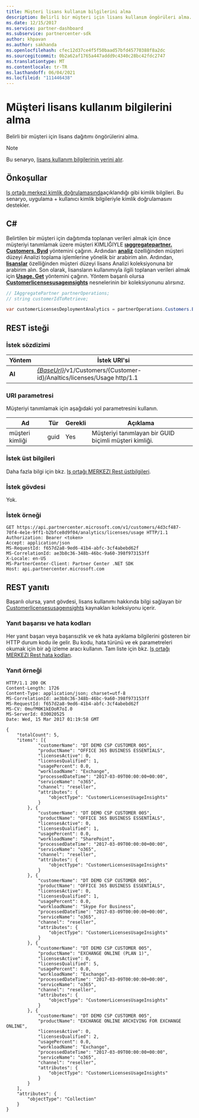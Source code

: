 ```yaml
---
title: Müşteri lisans kullanım bilgilerini alma
description: Belirli bir müşteri için lisans kullanım öngörüleri alma.
ms.date: 12/15/2017
ms.service: partner-dashboard
ms.subservice: partnercenter-sdk
author: khpavan
ms.author: sakhanda
ms.openlocfilehash: cfec12d37ce4f5f50baad57bfd45770388f8a2dc
ms.sourcegitcommit: 0b2a62af1765a447addd9c4340c28bc42fdc2747
ms.translationtype: MT
ms.contentlocale: tr-TR
ms.lasthandoff: 06/04/2021
ms.locfileid: "111446438"
---
```

# <a name="get-customer-licenses-usage-information"></a>Müşteri lisans kullanım bilgilerini alma

Belirli bir müşteri için lisans dağıtımı öngörülerini alma.

> [!NOTE]
> Bu senaryo, [lisans kullanım bilgilerinin yerini alır](get-licenses-usage-information.md).

## <a name="prerequisites"></a>Önkoşullar

[Iş ortağı merkezi kimlik doğrulamasında](partner-center-authentication.md)açıklandığı gibi kimlik bilgileri. Bu senaryo, uygulama + kullanıcı kimlik bilgileriyle kimlik doğrulamasını destekler.

## <a name="c"></a>C\#

Belirtilen bir müşteri için dağıtımda toplanan verileri almak için önce müşteriyi tanımlamak üzere müşteri KIMLIĞIYLE [**ıaggregatepartner. Customers. Byıd**](/dotnet/api/microsoft.store.partnercenter.customers.icustomercollection.byid) yöntemini çağırın. Ardından [**analiz**](/dotnet/api/microsoft.store.partnercenter.customers.icustomer.analytics) özelliğinden müşteri düzeyi Analizi toplama işlemlerine yönelik bir arabirim alın. Ardından, [**lisanslar**](/dotnet/api/microsoft.store.partnercenter.analytics.icustomeranalyticscollection.licenses) özelliğinden müşteri düzeyi lisans Analizi koleksiyonuna bir arabirim alın. Son olarak, lisansların kullanımıyla ilgili toplanan verileri almak için [**Usage. Get**](/dotnet/api/microsoft.store.partnercenter.genericoperations.ientireentitycollectionretrievaloperations-2.get) yöntemini çağırın. Yöntem başarılı olursa [**Customerlicensesusageınsights**](/dotnet/api/microsoft.store.partnercenter.models.analytics.customerlicensesusageinsights) nesnelerinin bir koleksiyonunu alırsınız.

``` csharp
// IAggregatePartner partnerOperations;
// string customerIdToRetrieve;

var customerLicensesDeploymentAnalytics = partnerOperations.Customers.ById(customerIdToRetrieve).Analytics.Licenses.Usage.Get();
```

## <a name="rest-request"></a>REST isteği

### <a name="request-syntax"></a>İstek sözdizimi

| Yöntem  | İstek URI'si                                                                                              |
|---------|----------------------------------------------------------------------------------------------------------|
| **Al** | [*{BaseUrl}*](partner-center-rest-urls.md)/v1/Customers/{Customer-id}/Analtics/licenses/Usage http/1.1 |

### <a name="uri-parameter"></a>URI parametresi

Müşteriyi tanımlamak için aşağıdaki yol parametresini kullanın.

| Ad        | Tür | Gerekli | Açıklama                                                |
|-------------|------|----------|------------------------------------------------------------|
| müşteri kimliği | guid | Yes      | Müşteriyi tanımlayan bir GUID biçimli müşteri kimliği. |

### <a name="request-headers"></a>İstek üst bilgileri

Daha fazla bilgi için bkz. [Iş ortağı MERKEZI Rest üstbilgileri](headers.md).

### <a name="request-body"></a>İstek gövdesi

Yok.

### <a name="request-example"></a>İstek örneği

```http
GET https://api.partnercenter.microsoft.com/v1/customers/4d3cf487-70f4-4e1e-9ff1-b2bfce8d9f04/analytics/licenses/usage HTTP/1.1
Authorization: Bearer <token>
Accept: application/json
MS-RequestId: f657d2a8-9ed6-41b4-abfc-3cf4abebd62f
MS-CorrelationId: ae3b8c36-348b-46bc-9a60-398f973153ff
X-Locale: en-US
MS-PartnerCenter-Client: Partner Center .NET SDK
Host: api.partnercenter.microsoft.com
```

## <a name="rest-response"></a>REST yanıtı

Başarılı olursa, yanıt gövdesi, lisans kullanımı hakkında bilgi sağlayan bir [Customerlicensesusageınsights](analytics-resources.md#customerlicensesusageinsights) kaynakları koleksiyonu içerir.

### <a name="response-success-and-error-codes"></a>Yanıt başarısı ve hata kodları

Her yanıt başarı veya başarısızlık ve ek hata ayıklama bilgilerini gösteren bir HTTP durum kodu ile gelir. Bu kodu, hata türünü ve ek parametreleri okumak için bir ağ izleme aracı kullanın. Tam liste için bkz. [Iş ortağı MERKEZI Rest hata kodları](error-codes.md).

### <a name="response-example"></a>Yanıt örneği

```http
HTTP/1.1 200 OK
Content-Length: 1726
Content-Type: application/json; charset=utf-8
MS-CorrelationId: ae3b8c36-348b-46bc-9a60-398f973153ff
MS-RequestId: f657d2a8-9ed6-41b4-abfc-3cf4abebd62f
MS-CV: 0mufM0K1kEOoR7oI.0
MS-ServerId: 030020525
Date: Wed, 15 Mar 2017 01:19:58 GMT

{
    "totalCount": 5,
    "items": [{
            "customerName": "DT DEMO CSP CUSTOMER 005",
            "productName": "OFFICE 365 BUSINESS ESSENTIALS",
            "licensesActive": 0,
            "licensesQualified": 1,
            "usagePercent": 0.0,
            "workloadName": "Exchange",
            "processedDateTime": "2017-03-09T00:00:00+00:00",
            "serviceName": "o365",
            "channel": "reseller",
            "attributes": {
                "objectType": "CustomerLicensesUsageInsights"
            }
        }, {
            "customerName": "DT DEMO CSP CUSTOMER 005",
            "productName": "OFFICE 365 BUSINESS ESSENTIALS",
            "licensesActive": 0,
            "licensesQualified": 1,
            "usagePercent": 0.0,
            "workloadName": "SharePoint",
            "processedDateTime": "2017-03-09T00:00:00+00:00",
            "serviceName": "o365",
            "channel": "reseller",
            "attributes": {
                "objectType": "CustomerLicensesUsageInsights"
            }
        }, {
            "customerName": "DT DEMO CSP CUSTOMER 005",
            "productName": "OFFICE 365 BUSINESS ESSENTIALS",
            "licensesActive": 0,
            "licensesQualified": 1,
            "usagePercent": 0.0,
            "workloadName": "Skype For Business",
            "processedDateTime": "2017-03-09T00:00:00+00:00",
            "serviceName": "o365",
            "channel": "reseller",
            "attributes": {
                "objectType": "CustomerLicensesUsageInsights"
            }
        }, {
            "customerName": "DT DEMO CSP CUSTOMER 005",
            "productName": "EXCHANGE ONLINE (PLAN 1)",
            "licensesActive": 0,
            "licensesQualified": 5,
            "usagePercent": 0.0,
            "workloadName": "Exchange",
            "processedDateTime": "2017-03-09T00:00:00+00:00",
            "serviceName": "o365",
            "channel": "reseller",
            "attributes": {
                "objectType": "CustomerLicensesUsageInsights"
            }
        }, {
            "customerName": "DT DEMO CSP CUSTOMER 005",
            "productName": "EXCHANGE ONLINE ARCHIVING FOR EXCHANGE ONLINE",
            "licensesActive": 0,
            "licensesQualified": 2,
            "usagePercent": 0.0,
            "workloadName": "Exchange",
            "processedDateTime": "2017-03-09T00:00:00+00:00",
            "serviceName": "o365",
            "channel": "reseller",
            "attributes": {
                "objectType": "CustomerLicensesUsageInsights"
            }
        }
    ],
    "attributes": {
        "objectType": "Collection"
    }
}
```
